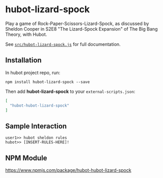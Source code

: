 # hubot-lizard-spock

Play a game of Rock-Paper-Scissors-Lizard-Spock, as discussed by Sheldon Cooper in S2E8 "The Lizard-Spock Expansion" of The Big Bang Theory, with Hubot.

See [`src/hubot-lizard-spock.js`](src/hubot-lizard-spock.js) for full documentation.

## Installation

In hubot project repo, run:

`npm install hubot-lizard-spock --save`

Then add **hubot-lizard-spock** to your `external-scripts.json`:

```json
[
  "hubot-hubot-lizard-spock"
]
```

## Sample Interaction

```
user1>> hubot sheldon rules
hubot>> [INSERT-RULES-HERE]!
```

## NPM Module

https://www.npmjs.com/package/hubot-hubot-lizard-spock
